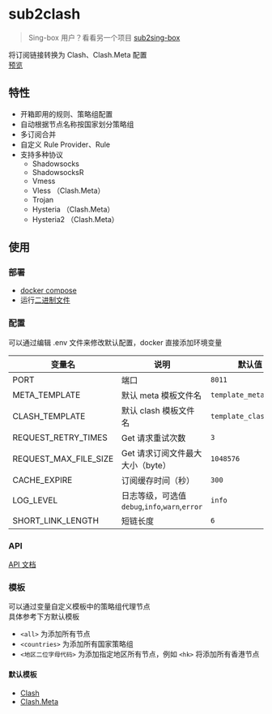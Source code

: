 # sub2clash


> Sing-box 用户？看看另一个项目 [sub2sing-box](https://github.com/nitezs/sub2sing-box)

将订阅链接转换为 Clash、Clash.Meta 配置  
[预览](https://www.nite07.com/sub)

## 特性

- 开箱即用的规则、策略组配置
- 自动根据节点名称按国家划分策略组
- 多订阅合并
- 自定义 Rule Provider、Rule
- 支持多种协议
  - Shadowsocks
  - ShadowsocksR
  - Vmess
  - Vless （Clash.Meta）
  - Trojan
  - Hysteria （Clash.Meta）
  - Hysteria2 （Clash.Meta）

## 使用

### 部署

- [docker compose](./docker-compose.yml)
- 运行[二进制文件](https://github.com/nitezs/sub2clash/releases/latest)

### 配置

可以通过编辑 .env 文件来修改默认配置，docker 直接添加环境变量

| 变量名                | 说明                                           | 默认值                |
| --------------------- | ---------------------------------------------- | --------------------- |
| PORT                  | 端口                                           | `8011`                |
| META_TEMPLATE         | 默认 meta 模板文件名                           | `template_meta.yaml`  |
| CLASH_TEMPLATE        | 默认 clash 模板文件名                          | `template_clash.yaml` |
| REQUEST_RETRY_TIMES   | Get 请求重试次数                               | `3`                   |
| REQUEST_MAX_FILE_SIZE | Get 请求订阅文件最大大小（byte）               | `1048576`             |
| CACHE_EXPIRE          | 订阅缓存时间（秒）                             | `300`                 |
| LOG_LEVEL             | 日志等级，可选值 `debug`,`info`,`warn`,`error` | `info`                |
| SHORT_LINK_LENGTH     | 短链长度                                       | `6`                   |

### API

[API 文档](./API.md)

### 模板

可以通过变量自定义模板中的策略组代理节点  
具体参考下方默认模板

- `<all>` 为添加所有节点
- `<countries>` 为添加所有国家策略组
- `<地区二位字母代码>` 为添加指定地区所有节点，例如 `<hk>` 将添加所有香港节点

#### 默认模板

- [Clash](./templates/template_clash.yaml)
- [Clash.Meta](./templates/template_meta.yaml)
